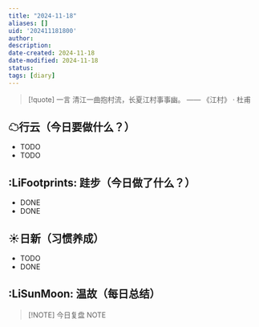 ```yaml
---
title: "2024-11-18"
aliases: []
uid: '202411181800'
author: 
description: 
date-created: 2024-11-18
date-modified: 2024-11-18
status: 
tags: [diary]
---
```


> [!quote] 一言
 清江一曲抱村流，长夏江村事事幽。 —— 《江村》 · 杜甫

## ☁行云（今日要做什么？）

- TODO
- TODO

## :LiFootprints: 跬步（今日做了什么？）

- DONE
- DONE

## ☀日新（习惯养成）

- TODO
- DONE

## :LiSunMoon: 温故（每日总结）

> [!NOTE] 今日复盘
> NOTE
